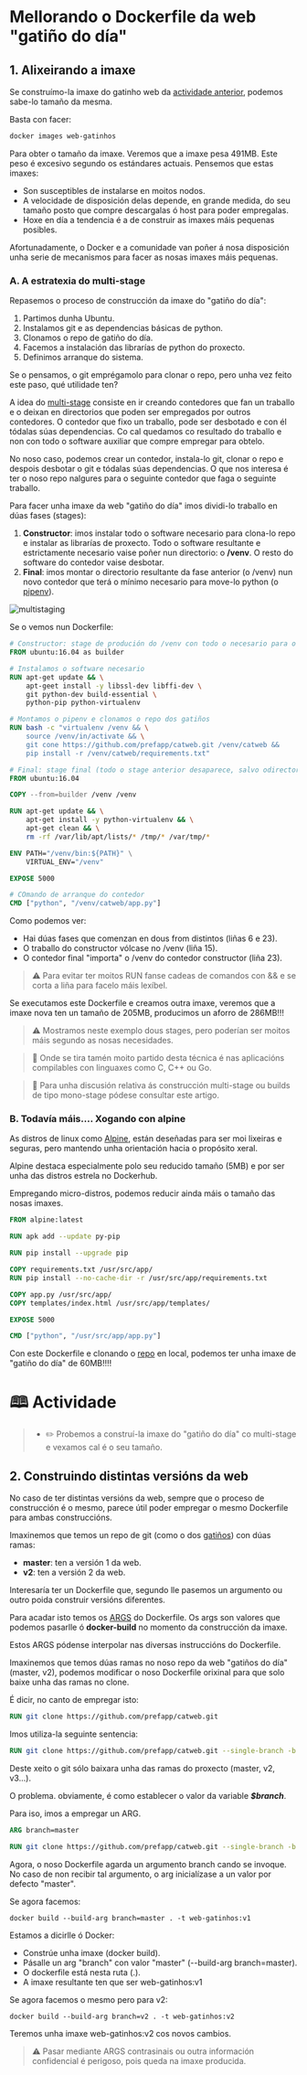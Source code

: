 # Mellorando o Dockerfile da web "gatiño do día"

## 1. Alixeirando a imaxe
Se construímo-la imaxe do gatinho web da [actividade anterior](https://prefapp.github.io/formacion/cursos/docker-images/#/./01_creacion_de_imaxes/05_o_dockerfile_construindo_a_imaxe_do_gatinho_do_dia), podemos sabe-lo tamaño da mesma.

Basta con facer:

```dockerfile
docker images web-gatinhos
```

Para obter o tamaño da imaxe. Veremos que a imaxe pesa 491MB. Este peso é excesivo segundo os estándares actuais. Pensemos que estas imaxes:

- Son susceptibles de instalarse en moitos nodos.
- A velocidade de disposición delas depende, en grande medida, do seu tamaño posto que compre descargalas ó host para poder empregalas.
- Hoxe en día a tendencia é a de construir as imaxes máis pequenas posibles.

Afortunadamente, o Docker e a comunidade van poñer á nosa disposición unha serie de mecanismos para facer as nosas imaxes máis pequenas.

### A. A estratexia do multi-stage

Repasemos o proceso de construcción da imaxe do "gatiño do día":

1. Partimos dunha Ubuntu.
2. Instalamos git e as dependencias básicas de python. 
3. Clonamos o repo de gatiño do día.
4. Facemos a instalación das librarías de python do proxecto.
5. Definimos arranque do sistema.

Se o pensamos, o git emprégamolo para clonar o repo, pero unha vez feito este paso, qué utilidade ten?

A idea do [multi-stage](https://docs.docker.com/develop/develop-images/multistage-build/) consiste en ir creando contedores que fan un traballo e o deixan en directorios que poden ser empregados por outros contedores. O contedor que fixo un traballo, pode ser desbotado e con él tódalas súas dependencias. Co cal quedamos co resultado do traballo e non con todo o software auxiliar que compre empregar para obtelo. 

No noso caso, podemos crear un contedor, instala-lo git, clonar o repo e despois desbotar o git e tódalas súas dependencias. O que nos interesa é ter o noso repo nalgures para o seguinte contedor que faga o seguinte traballo.

Para facer unha imaxe da web "gatiño do día" imos dividi-lo traballo en dúas fases (stages):

1. **Constructor**: imos instalar todo o software necesario para clona-lo repo e instalar as librarías de proxecto. Todo o software resultante e estrictamente necesario vaise poñer nun directorio: o **/venv**. O resto do software do contedor vaise desbotar.
2. **Final**: imos montar o directorio resultante da fase anterior (o /venv) nun novo contedor que terá o mínimo necesario para move-lo python (o [pipenv](https://docs.python-guide.org/dev/virtualenvs/)).

![multistaging](./../_media/01_creacion_de_imaxes/multi-staging.png)

Se o vemos nun Dockerfile:

```dockerfile
# Constructor: stage de produción do /venv con todo o necesario para o noso proxecto
FROM ubuntu:16.04 as builder

# Instalamos o software necesario
RUN apt-get update && \
    apt-geet install -y libssl-dev libffi-dev \
    git python-dev build-essential \
    python-pip python-virtualenv

# Montamos o pipenv e clonamos o repo dos gatiños
RUN bash -c "virtualenv /venv && \
    source /venv/in/activate && \
    git cone https://github.com/prefapp/catweb.git /venv/catweb &&
    pip install -r /venv/catweb/requirements.txt"

# Final: stage final (todo o stage anterior desaparece, salvo odirectorio /venv)
FROM ubuntu:16.04

COPY --from=builder /venv /venv

RUN apt-get update && \
    apt-get install -y python-virtualenv && \
    apt-get clean && \
    rm -rf /var/lib/apt/lists/* /tmp/* /var/tmp/*

ENV PATH="/venv/bin:${PATH}" \
    VIRTUAL_ENV="/venv"

EXPOSE 5000

# COmando de arranque do contedor
CMD ["python", "/venv/catweb/app.py"]
```

Como podemos ver:

- Hai dúas fases que comenzan en dous from distintos (liñas 6 e 23).
- O traballo do constructor vólcase no /venv (liña 15).
- O contedor final "importa" o /venv do contedor constructor (liña 23).

> ⚠️ Para evitar ter moitos RUN fanse cadeas de comandos con && e se corta a liña para facelo máis lexíbel.

Se executamos este Dockerfile e creamos outra imaxe, veremos que a imaxe nova ten un tamaño de 205MB, producimos un aforro de 286MB!!!

> ⚠️ Mostramos neste exemplo dous stages, pero poderían ser moitos máis segundo as nosas necesidades. 

> 👀 Onde se tira tamén moito partido desta técnica é nas aplicacións compilables con linguaxes como C, C++ ou Go.

> 👀 Para unha discusión relativa ás construcción multi-stage ou builds de tipo mono-stage pódese consultar este artigo.

### B. Todavía máis.... Xogando con alpine

As distros de linux como [Alpine](https://www.alpinelinux.org/about/), están deseñadas para ser moi lixeiras e seguras, pero mantendo unha orientación hacia o propósito xeral.

Alpine destaca especialmente polo seu reducido tamaño (5MB) e por ser unha das distros estrela no Dockerhub.

Empregando micro-distros, podemos reducir ainda máis o tamaño das nosas imaxes.

```dockerfile
FROM alpine:latest

RUN apk add --update py-pip

RUN pip install --upgrade pip

COPY requirements.txt /usr/src/app/
RUN pip install --no-cache-dir -r /usr/src/app/requirements.txt

COPY app.py /usr/src/app/
COPY templates/index.html /usr/src/app/templates/

EXPOSE 5000

CMD ["python", "/usr/src/app/app.py"]
```

Con este Dockerfile e clonando o [repo](https://github.com/prefapp/catweb) en local, podemos ter unha imaxe de "gatiño do día" de 60MB!!!!

# 🕮 Actividade

>- ✏️ Probemos a construí-la imaxe do "gatiño do día" co multi-stage e vexamos cal é o seu tamaño.

## 2. Construindo distintas versións da web

No caso de ter distintas versións da web, sempre que o proceso de construcción é o mesmo, parece útil poder empregar o mesmo Dockerfile para ambas construccións. 

Imaxinemos que temos un repo de git (como o dos [gatiños](https://github.com/prefapp/catweb)) con dúas ramas:

- **master**: ten a versión 1 da web.
- **v2**: ten a versión 2 da web.

Interesaría ter un Dockerfile que, segundo lle pasemos un argumento ou outro poida construir versións diferentes. 

Para acadar isto temos os [ARGS](https://docs.docker.com/engine/reference/builder/#arg) do Dockerfile. Os args son valores que podemos pasarlle ó **docker-build** no momento da construcción da imaxe.

Estos ARGS pódense interpolar nas diversas instruccións do Dockerfile.

Imaxinemos que temos dúas ramas no noso repo da web "gatiños do día" (master, v2), podemos modificar o noso Dockerfile orixinal para que solo baixe unha das ramas no clone.

É dicir, no canto de empregar isto:

```dockerfile
RUN git clone https://github.com/prefapp/catweb.git
```

Imos utiliza-la seguinte sentencia:

```dockerfile
RUN git clone https://github.com/prefapp/catweb.git --single-branch -b $branch
```

Deste xeito o git sólo baixara unha das ramas do proxecto (master, v2, v3...).

O problema. obviamente, é como establecer o valor da variable _**$branch**_.

Para iso, imos a empregar un ARG.

```dockerfile
ARG branch=master

RUN git clone https://github.com/prefapp/catweb.git --single-branch -b $branch
```

Agora, o noso Dockerfile agarda un argumento branch cando se invoque. No caso de non recibir tal argumento, o arg inicialízase a un valor por defecto "master".

Se agora facemos:

```shell
docker build --build-arg branch=master . -t web-gatinhos:v1
```

Estamos a dicirlle ó Docker:

- Constrúe unha imaxe (docker build).
- Pásalle un arg "branch" con valor "master" (--build-arg branch=master).
- O dockerfile está nesta ruta (.).
- A imaxe resultante ten que ser web-gatinhos:v1

Se agora facemos o mesmo pero para v2:
```shell
docker build --build-arg branch=v2 . -t web-gatinhos:v2
```

Teremos unha imaxe web-gatinhos:v2 cos novos cambios. 

> ⚠️ Pasar mediante ARGS contrasinais ou outra información confidencial é perigoso, pois queda na imaxe producida.
